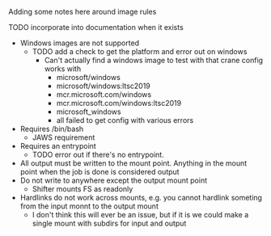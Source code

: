 Adding some notes here around image rules

TODO incorporate into documentation when it exists

* Windows images are not supported
  * TODO add a check to get the platform and error out on windows
    * Can't actually find a windows image to test with that crane config works with
      * microsoft/windows
      * microsoft/windows:ltsc2019
      * mcr.microsoft.com/windows
      * mcr.microsoft.com/windows:ltsc2019
      * microsoft_windows
      * all failed to get config with various errors
* Requires /bin/bash
  * JAWS requirement
* Requires an entrypoint
  * TODO error out if there's no entrypoint.
* All output must be written to the mount point. Anything in the mount point when the job is
  done is considered output
* Do not write to anywhere except the output mount point
  * Shifter mounts FS as readonly
* Hardlinks do not work across mounts, e.g. you cannot hardlink someting from the input monnt
  to the output mount
  * I don't think this will ever be an issue, but if it is we could make a single mount with
    subdirs for input and output